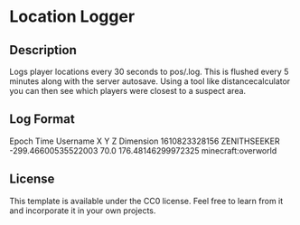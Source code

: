 # Location Logger

## Description

Logs player locations every 30 seconds to pos/<DATE>.log. This is flushed every 5 minutes along with the server autosave.
Using a tool like distancecalculator you can then see which players were closest to a suspect area.

## Log Format

Epoch Time Username X Y Z Dimension
1610823328156 ZENITHSEEKER -299.46600535522003 70.0 176.48146299972325 minecraft:overworld

## License

This template is available under the CC0 license. Feel free to learn from it and incorporate it in your own projects.
